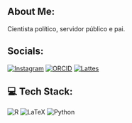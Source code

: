 ## About Me:
Cientista político, servidor público e pai.


## Socials:
[![Instagram](https://img.shields.io/badge/Instagram-%23E4405F.svg?logo=Instagram&logoColor=white)](https://instagram.com/renato_barreira) 
[![ORCID]()](https://orcid.org/0009-0002-6194-6994) 
[![Lattes]()](https://instagram.com/renato_barreira) 



## 💻 Tech Stack:
![R](https://img.shields.io/badge/r-%23276DC3.svg?style=for-the-badge&logo=r&logoColor=white) ![LaTeX](https://img.shields.io/badge/latex-%23008080.svg?style=for-the-badge&logo=latex&logoColor=white)  ![Python](https://img.shields.io/badge/python-3670A0?style=for-the-badge&logo=python&logoColor=ffdd54)

<!-- Proudly created with GPRM ( https://gprm.itsvg.in ) -->
